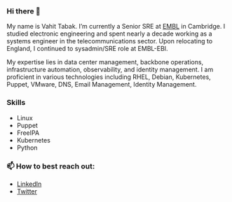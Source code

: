 ### Hi there 👋

My name is Vahit Tabak.  I’m currently a Senior SRE at [EMBL](https://embl.org) in Cambridge. I studied electronic engineering and spent nearly a decade working as a systems engineer in the telecommunications sector. Upon relocating to England, I continued to sysadmin/SRE role at EMBL-EBI.

My expertise lies in data center management, backbone operations, infrastructure automation, observability, and identity management. I am proficient in various technologies including RHEL, Debian, Kubernetes, Puppet, VMware, DNS, Email Management, Identity Management.

### Skills

- Linux
- Puppet
- FreeIPA
- Kubernetes
- Python

### 📫 How to best reach out:
- [LinkedIn](https://www.linkedin.com/in/vahittabak)
- [Twitter](https://twitter.com/vahittabak)
